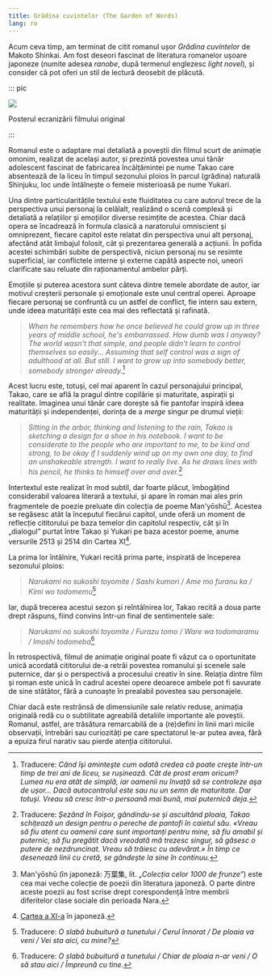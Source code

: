 ```yaml
---
title: Grădina cuvintelor (The Garden of Words)
lang: ro
---
```


Acum ceva timp, am terminat de citit romanul ușor _Grădina cuvintelor_ de Makoto Shinkai.
Am fost deseori fascinat de literatura romanelor ușoare japoneze (numite adesea _ranobe_,
după termenul englezesc _light novel_), și consider că pot oferi un stil de lectură deosebit
de plăcută.

::: pic

![](https://upload.wikimedia.org/wikipedia/en/c/c3/Garden_of_Words_poster.png)

Posterul ecranizării filmului original

:::

Romanul este o adaptare mai detaliată a poveștii din filmul scurt de animație omonim, realizat de
același autor, și prezintă povestea unui tânăr adolescent fascinat de fabricarea încălțămintei pe
nume Takao care absentează de la liceu în timpul sezonului ploios în parcul (grădina) naturală
Shinjuku, loc unde întâlnește o femeie misterioasă pe nume Yukari.

Una dintre particularitățile textului este fluiditatea cu care autorul trece de la perspectiva
unui personaj la celălalt, realizând o scenă complexă și detaliată a relațiilor și emoțiilor
diverse resimțite de acestea. Chiar dacă opera se încadrează în formula clasică a naratorului
omniscient și omniprezent, fiecare capitol este relatat din perspectiva unui alt personaj,
afectând atât limbajul folosit, cât și prezentarea generală a acțiunii. În pofida acestei schimbări
subite de perspectivă, niciun personaj nu se resimte superficial, iar conflictele interne și externe
capătă aspecte noi, uneori clarificate sau reluate din raționamentul ambelor părți.

Emoțiile și puterea acestora sunt câteva dintre temele abordate de autor, iar motivul creșterii personale
și emoționale este unul central operei. Aproape fiecare personaj se confruntă cu un astfel de conflict,
fie intern sau extern, unde ideea maturității este cea mai des reflectată și rafinată.

> <i>When he remembers how he once believed he could grow up in three years of middle school, he's
embarrassed. How dumb was I anyway? The world wasn't that simple, and people didn't learn to control
themselves so easily... Assuming that self control was a sign of adulthood at all. But still. I want
to grow up into somebody better, somebody stronger already.</i>[^takao1]

Acest lucru este, totuși, cel mai aparent în cazul personajului principal, Takao, care se află la
pragul dintre copilărie și maturitate, aspirații și realitate. Imaginea unui tânăr care dorește să
fie pantofar inspiră ideea maturității și independenței, dorința de a _merge_ singur pe drumul vieții:

> <i>Sitting in the arbor, thinking and listening to the rain, Takao is sketching a design for a shoe
in his notebook. I want to be considerate to the people who are important to me, to be kind and strong,
to be okay if I suddenly wind up on my own one day, to find an unshakeable strength. I want to really
live. As he draws lines with his pencil, he thinks to himself over and over.</i>[^takao2]

Intertextul este realizat în mod subtil, dar foarte plăcut, îmbogățind considerabil valoarea literară
a textului, și apare în roman mai ales prin fragmentele de poezie preluate din colecția de poeme
Man'yōshū[^yoshu]. Acestea se regăsesc atât la începutul fiecărui capitol, unde oferă un moment de
reflecție cititorului pe baza temelor din capitolul respectiv, cât și în „dialogul” purtat între
Takao și Yukari pe baza acestor poeme, anume versurile 2513 și 2514 din Cartea XI[^cix].

La prima lor întâlnire, Yukari recită prima parte, inspirată de începerea sezonului ploios:

> _Narukami no sukoshi toyomite / Sashi kumori / Ame mo furanu ka / Kimi wo todomemu_[^p1]

Iar, după trecerea acestui sezon și reîntâlnirea lor, Takao recită a doua parte drept răspuns, fiind
convins într-un final de sentimentele sale:

> _Narukami no sukoshi toyomite / Furazu tomo / Ware wa todomaramu / Imoshi todomeba_[^p2]

În retrospectivă, filmul de animație original poate fi văzut ca o oportunitate
unică acordată cititorului de-a retrăi povestea romanului și scenele sale
puternice, dar și o perspectivă a procesului creativ în sine. Relația dintre
film și roman este unică în cadrul acestei opere deoarece ambele pot fi
savurate de sine stătător, fără a cunoaște în prealabil povestea sau personajele.

Chiar dacă este restrânsă de dimensiunile sale relativ reduse, animația originală
redă cu o subtilitate agreabilă detaliile importante ale poveștii. Romanul,
astfel, are trăsătura remarcabilă de a (re)defini în linii mari micile observații,
întrebări sau curiozități pe care spectatorul le-ar putea avea, fără a epuiza
firul narativ sau pierde atenția cititorului.

[^takao1]: Traducere: <i>Când îşi aminteşte cum odată credea că poate creşte într-un timp de trei
ani de liceu, se rușinează. Cât de prost eram oricum? Lumea nu era atât de simplă, iar oamenii nu
învață să se controleze aşa de ușor... Dacă autocontrolul este sau nu un semn de maturitate. Dar
totuși. Vreau să cresc într-o persoană mai bună, mai puternică deja.</i>

[^takao2]: Traducere: <i>Șezând în Foișor, gândindu-se și ascultând ploaia, Takao schițează un design
pentru o pereche de pantofi în caietul său. «Vreau să fiu atent cu oamenii care sunt importanți pentru
mine, să fiu amabil și puternic, să fiu pregătit dacă vreodată mă trezesc singur, să găsesc o putere de
nezdruncinat. Vreau să trăiesc cu adevărat.» În timp ce desenează linii cu cretă, se gândește la sine
în continuu.</i>

[^yoshu]: Man'yōshū (în japoneză: 万葉集, lit. _„Colecția celor 1000 de frunze”_) este cea mai veche colecție
de poezii din literatura japoneză. O parte dintre aceste poezii au fost scrise drept corespondență între
membrii diferitelor clase sociale din perioada Nara.

[^cix]: [Cartea a XI-a](https://jti.lib.virginia.edu/japanese/manyoshu/AnoMany.html) în japoneză.

[^p1]: Traducere: _O slabă bubuitură a tunetului / Cerul înnorat / De ploaia va veni / Vei sta aici, cu mine?_

[^p2]: Traducere: _O slabă bubuitură a tunetului / Chiar de ploaia n-ar veni / O să stau aici / Împreună cu tine._
